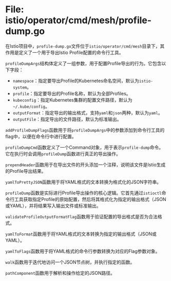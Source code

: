 # File: istio/operator/cmd/mesh/profile-dump.go

在Istio项目中，`profile-dump.go`文件位于`istio/operator/cmd/mesh`目录下，其作用是定义了一个用于导出Istio Profile配置的命令行工具。

`profileDumpArgs`结构体定义了一组参数，用于配置Profile导出的行为。它包含以下字段：
- `namespace`：指定要导出Profile的Kubernetes命名空间，默认为`istio-system`。
- `profile`：指定要导出的Profile名称，默认为全部Profiles。
- `kubeconfig`：指定Kubernetes集群的配置文件路径，默认为`~/.kube/config`。
- `outputFormat`：指定导出的输出格式，支持`yaml`和`json`两种，默认为`yaml`。
- `outputFile`：指定导出的文件路径，默认为标准输出。

`addProfileDumpFlags`函数用于将`profileDumpArgs`中的参数添加到命令行工具的flag中，以便在命令行中进行配置。

`profileDumpCmd`函数定义了一个Command对象，用于表示`profile-dump`命令。它在执行时会调用`profileDump`函数进行真正的导出操作。

`prependHeader`函数用于在导出文件的开头添加一个注释，说明该文件是Istio生成的Profile导出结果。

`yamlToPrettyJSON`函数用于将YAML格式的文本转换为格式化的JSON字符串。

`profileDump`函数是实际进行Profile导出操作的核心逻辑。它首先通过`istioctl`命令行工具获取指定Profile的原始配置，然后将其格式化为指定的输出格式（JSON或YAML），并将结果写入输出文件或标准输出。

`validateProfileOutputFormatFlag`函数用于验证配置的导出格式是否为合法格式。

`yamlToFormat`函数用于将YAML格式的文本转换为指定的输出格式（JSON或YAML）。

`yamlToFlags`函数用于将YAML格式的命令行参数转换为对应的Flag参数对象。

`walk`函数用于迭代地访问一个JSON节点树，并执行指定的函数。

`pathComponent`函数用于解析和操作给定的JSON路径。

